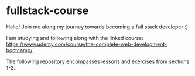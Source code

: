 # fullstack-course

Hello! Join me along my journey towards becoming a full stack developer :)

I am studying and following along with the linked course: https://www.udemy.com/course/the-complete-web-development-bootcamp/ 

The following repository encompasses lessons and exercises from sections 1-3.
